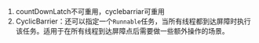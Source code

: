 1. countDownLatch不可重用，cyclebarriar可重用
2. CyclicBarrier：还可以指定一个`Runnable`任务，当所有线程都到达屏障时执行该任务。适用于在所有线程到达屏障点后需要做一些额外操作的场景。